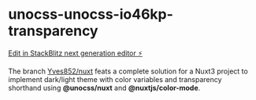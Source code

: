 # unocss-unocss-io46kp-transparency

[Edit in StackBlitz next generation editor ⚡️](https://stackblitz.com/~/github.com/Yves852/unocss-unocss-io46kp-transparency)

The branch [Yves852/nuxt](https://github.com/Yves852/unocss-unocss-io46kp-transparency/tree/Yves852/nuxt) feats a complete solution for a Nuxt3 project to implement dark/light theme with color variables and transparency shorthand using **@unocss/nuxt** and **@nuxtjs/color-mode**.